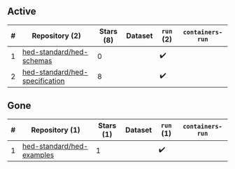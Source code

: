 ## Active
| # | Repository (2) | Stars (8) | Dataset | `run` (2) | `containers-run` |
| --- | --- | --- | --- | --- | --- |
| 1 | [hed-standard/hed-schemas](https://github.com/hed-standard/hed-schemas) | 0 |  | :heavy_check_mark: |  |
| 2 | [hed-standard/hed-specification](https://github.com/hed-standard/hed-specification) | 8 |  | :heavy_check_mark: |  |

## Gone
| # | Repository (1) | Stars (1) | Dataset | `run` (1) | `containers-run` |
| --- | --- | --- | --- | --- | --- |
| 1 | [hed-standard/hed-examples](https://github.com/hed-standard/hed-examples) | 1 |  | :heavy_check_mark: |  |
